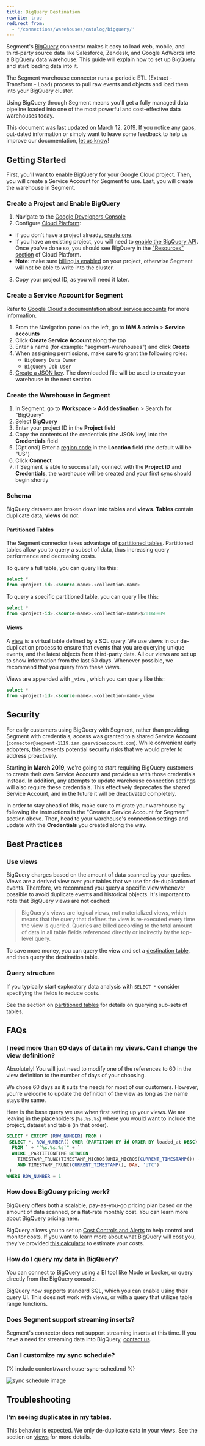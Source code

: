 ```yaml
---
title: BigQuery Destination
rewrite: true
redirect_from:
  - '/connections/warehouses/catalog/bigquery/'
---
```



Segment's [BigQuery](https://cloud.google.com/bigquery/) connector makes it easy
to load web, mobile, and third-party source data like Salesforce, Zendesk, and
Google AdWords into a BigQuery data warehouse.  This guide will explain how to
set up BigQuery and start loading data into it.

The Segment warehouse connector runs a periodic ETL (Extract - Transform - Load)
process to pull raw events and objects and load them into your BigQuery cluster.

Using BigQuery through Segment means you'll get a fully managed data pipeline
loaded into one of the most powerful and cost-effective data warehouses today.

This document was last updated on March 12, 2019. If you notice any gaps,
out-dated information or simply want to leave some feedback to help us improve
our documentation, [let us know](https://segment.com/help/contact)!

## Getting Started

First, you'll want to enable BigQuery for your Google Cloud project. Then, you
will create a Service Account for Segment to use. Last, you will create the
warehouse in Segment.

### Create a Project and Enable BigQuery

1. Navigate to the [Google Developers Console](https://console.developers.google.com/)
2. Configure [Cloud Platform](https://console.cloud.google.com/):
  - If you don't have a project already, [create one](https://support.google.com/cloud/answer/6251787?hl=en&ref_topic=6158848).
  - If you have an existing project, you will need to [enable the BigQuery API](https://cloud.google.com/bigquery/quickstart-web-ui).
    Once you've done so, you should see BigQuery in the ["Resources" section](https://cl.ly/0W2i2I2B2R0M) of Cloud Platform.
  - **Note:** make sure [billing is enabled](https://support.google.com/cloud/answer/6293499#enable-billing) on your project,
    otherwise Segment will not be able to write into the cluster.
3. Copy your project ID, as you will need it later.

### Create a Service Account for Segment

Refer to [Google Cloud's documentation about service
accounts](https://cloud.google.com/iam/docs/creating-managing-service-accounts)
for more information.

1. From the Navigation panel on the left, go to **IAM & admin** > **Service accounts**
2. Click **Create Service Account** along the top
3. Enter a name (for example: "segment-warehouses") and click **Create**
4. When assigning permissions, make sure to grant the following roles:
    - `BigQuery Data Owner`
    - `BigQuery Job User`
5. [Create a JSON key](https://cloud.google.com/iam/docs/creating-managing-service-account-keys).
The downloaded file will be used to create your warehouse in the next section.

### Create the Warehouse in Segment

1. In Segment, go to **Workspace** > **Add destination** > Search for "BigQuery"
2. Select **BigQuery**
3. Enter your project ID in the **Project** field
4. Copy the contents of the credentials (the JSON key) into the **Credentials** field
5. (Optional) Enter a [region code](https://cloud.google.com/compute/docs/regions-zones/) in the **Location** field (the default will be "US")
6. Click **Connect**
7. if Segment is able to successfully connect with the **Project ID** and **Credentials**,
the warehouse will be created and your first sync should begin shortly

### Schema

BigQuery datasets are broken down into **tables** and **views**. **Tables**
contain duplicate data, **views** do _not_.

#### Partitioned Tables

The Segment connector takes advantage of [partitioned
tables](https://cloud.google.com/bigquery/docs/partitioned-tables). Partitioned
tables allow you to query a subset of data, thus increasing query performance
and decreasing costs.

To query a full table, you can query like this:

```sql
select *
from <project-id>.<source-name>.<collection-name>
```

To query a specific partitioned table, you can query like this:


```sql
select *
from <project-id>.<source-name>.<collection-name>$20160809
```

#### Views

A [view](https://cloud.google.com/bigquery/querying-data#views) is a virtual
table defined by a SQL query. We use views in our de-duplication process to
ensure that events that you are querying unique events, and the latest objects
from third-party data. All our views are set up to show information from the last
60 days. Whenever possible, we recommend that you query from these views.

Views are appended with `_view` , which you can query like this:

```sql
select *
from <project-id>.<source-name>.<collection-name>_view
```

## Security

For early customers using BigQuery with Segment, rather than providing Segment
with credentials, access was granted to a shared Service Account
(`connector@segment-1119.iam.gserviceaccount.com`). While convenient early
adopters, this presents potential security risks that we would prefer to address
proactively.

Starting in **March 2019**, we're going to start requiring BigQuery customers to
create their own Service Accounts and provide us with those credentials instead.
In addition, any attempts to update warehouse connection settings will also
require these credentials. This effectively deprecates the shared Service
Account, and in the future it will be deactivated completely.

In order to stay ahead of this, make sure to migrate your warehouse by following
the instructions in the "Create a Service Account for Segment" section above.
Then, head to your warehouse's connection settings and update with the
**Credentials** you created along the way.


## Best Practices

### Use views

BigQuery charges based on the amount of data scanned by your queries. Views are
a derived view over your tables that we use for de-duplication of events.
Therefore, we recommend you query a specific view whenever possible to avoid
duplicate events and historical objects. It's important to note that BigQuery
views are not cached:

> BigQuery's views are logical views, not materialized views, which means that
> the query that defines the view is re-executed every time the view is queried.
> Queries are billed according to the total amount of data in all table fields
> referenced directly or indirectly by the top-level query.

To save more money, you can query the view and set a [destination
table](https://cloud.google.com/bigquery/docs/tables), and then query the
destination table.

### Query structure

If you typically start exploratory data analysis with `SELECT *` consider
specifying the fields to reduce costs.

See the section on [partitioned tables](#partitioned-tables) for details on
querying sub-sets of tables.


## FAQs

### I need more than 60 days of data in my views. Can I change the view definition?

Absolutely! You will just need to modify one of the references to 60 in the view
definition to the number of days of your choosing.

We chose 60 days as it suits the needs for most of our customers. However,
you're welcome to update the definition of the view as long as the name stays
the same.

Here is the base query we use when first setting up your views. We are leaving
in the placeholders (`%s.%s.%s`) where you would want to include the project,
dataset and table (in that order).

```sql
SELECT * EXCEPT (ROW_NUMBER) FROM (
 SELECT *, ROW_NUMBER() OVER (PARTITION BY id ORDER BY loaded_at DESC) ROW_NUMBER
  FROM ` + "`%s.%s.%s`" + `
  WHERE _PARTITIONTIME BETWEEN
    TIMESTAMP_TRUNC(TIMESTAMP_MICROS(UNIX_MICROS(CURRENT_TIMESTAMP()) - 60 * 60 * 60 * 24 * 1000000), DAY, 'UTC')
    AND TIMESTAMP_TRUNC(CURRENT_TIMESTAMP(), DAY, 'UTC')
 )
WHERE ROW_NUMBER = 1
```

### How does BigQuery pricing work?

BigQuery offers both a scalable, pay-as-you-go pricing plan based on the amount
of data scanned, or a flat-rate monthly cost. You can learn more about BigQuery
pricing [here](https://cloud.google.com/bigquery/pricing).

BigQuery allows you to set up [Cost Controls and
Alerts](https://cloud.google.com/bigquery/cost-controls) to help control and
monitor costs. If you want to learn more about what BigQuery will cost you,
they've provided [this
calculator](https://cloud.google.com/products/calculator/) to estimate your
costs.

### How do I query my data in BigQuery?

You can connect to BigQuery using a BI tool like Mode or Looker, or query
directly from the BigQuery console.

BigQuery now supports standard SQL, which you can enable using their query UI.
This does not work with views, or with a query that utilizes table range
functions.

### Does Segment support streaming inserts?

Segment's connector does not support streaming inserts at this time. If you have
a need for streaming data into BigQuery, [contact us](https://segment.com/requests/integrations/).

### Can I customize my sync schedule?

{% include content/warehouse-sync-sched.md %}

![sync schedule image](images/syncsched.png)

## Troubleshooting

### I'm seeing duplicates in my tables.

This behavior is expected. We only de-duplicate data in your views. See the
section on [views](#views) for more details.
